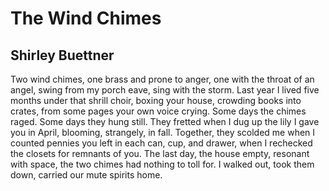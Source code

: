# The Wind Chimes
## Shirley Buettner
Two wind chimes,
one brass and prone to anger,
one with the throat of an angel,
swing from my porch eave,
sing with the storm.
Last year I lived five months
under that shrill choir,
boxing your house, crowding books
into crates, from some pages
your own voice crying.
Some days the chimes raged.
Some days they hung still.
They fretted when I dug up
the lily I gave you in April,
blooming, strangely, in fall.
Together, they scolded me
when I counted pennies you left
in each can, cup, and drawer,
when I rechecked the closets
for remnants of you.
The last day, the house empty,
resonant with space, the two chimes
had nothing to toll for.
I walked out, took them down,
carried our mute spirits home.